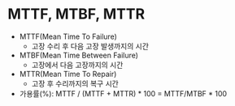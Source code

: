 # MTTF, MTBF, MTTR

- MTTF(Mean Time To Failure)
  - 고장 수리 후 다음 고장 발생까지의 시간
- MTBF(Mean Time Between Failure)
  - 고장에서 다음 고장까지의 시간
- MTTR(Mean Time To Repair)
  - 고장 후 수리까지의 복구 시간
- 가용률(%): MTTF / (MTTF + MTTR) \* 100 = MTTF/MTBF \* 100
